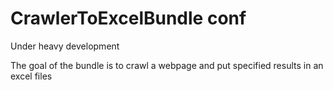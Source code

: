 CrawlerToExcelBundle conf
========================

Under heavy development

The goal of the bundle is to crawl a webpage and put specified results in an excel files
